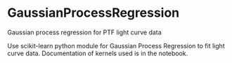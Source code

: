 # GaussianProcessRegression
Gaussian process regression for PTF light curve data

Use scikit-learn python module for Gaussian Process Regression to fit light curve data. Documentation of kernels used is in the notebook.
